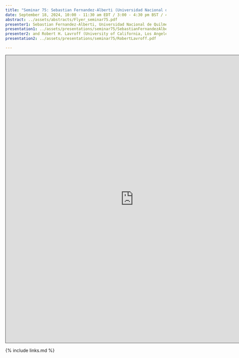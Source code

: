 ```yaml
---
title: "Seminar 75: Sebastian Fernandez-Alberti (Universidad Nacional de Quilmes/CONICET, Argentina) and Robert H. Lavroff (University of California, Los Angeles, USA)"
date: September 18, 2024, 10:00 - 11:30 am EDT / 3:00 - 4:30 pm BST / 4:00 - 5:30 pm CEST, Paris / 10:00 pm - 11:30 pm CST Beijing
abstract: ../assets/abstracts/Flyer_seminar75.pdf
presenter1: Sebastian Fernandez-Alberti, Universidad Nacional de Quilmes/CONICET, Argentina
presentation1: ../assets/presentations/seminar75/SebastianFernandezAlberti.pdf
presenter2: and Robert H. Lavroff (University of California, Los Angeles, USA)
presentation2: ../assets/presentations/seminar75/RobertLavroff.pdf

---
```


<iframe src="https://ub.hosted.panopto.com/Panopto/Pages/Embed.aspx?id=4c4db56f-0399-4fe2-975f-b1ef010e9b7c
&autoplay=false&offerviewer=true&showtitle=true&showbrand=true&captions=false&interactivity=all" height="900" width="800" 
style="border: 1px solid #464646;" allowfullscreen allow="autoplay" aria-label="Panopto Embedded Video Player" 
aria-description="Seminar #75: Sebastian Fernandez-Alberti and Robert Lavroff" ></iframe>



{% include links.md %}
